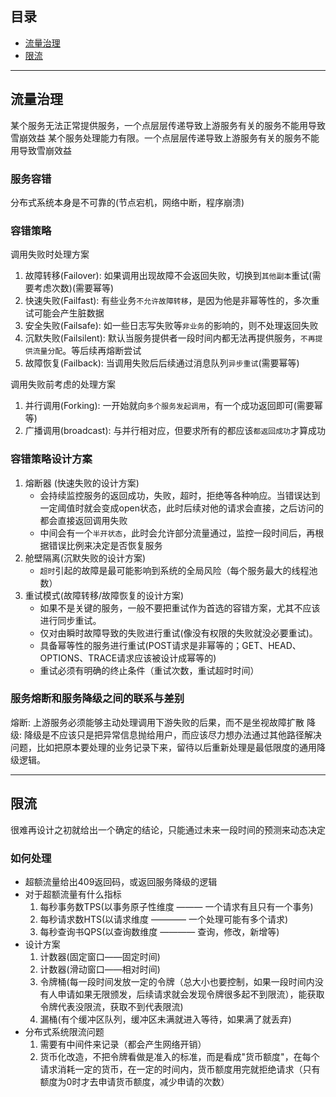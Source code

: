 ## 目录

- [流量治理](##流量治理)
- [限流](##限流)

---

## 流量治理
某个服务无法正常提供服务，一个点层层传递导致上游服务有关的服务不能用导致雪崩效益
某个服务处理能力有限。一个点层层传递导致上游服务有关的服务不能用导致雪崩效益

### 服务容错
分布式系统本身是不可靠的(节点宕机，网络中断，程序崩溃)

### 容错策略
调用失败时处理方案
1. 故障转移(Failover): 如果调用出现故障不会返回失败，切换到`其他副本`重试(需要考虑次数)(需要幂等)
2. 快速失败(Failfast): 有些业务`不允许故障转移`，是因为他是非幂等性的，多次重试可能会产生脏数据
3. 安全失败(Failsafe): 如一些日志写失败等`非业务`的影响的，则不处理返回失败
4. 沉默失败(Failsilent): 默认当服务提供者一段时间内都无法再提供服务，`不再提供流量分配`。等后续再熔断尝试
5. 故障恢复(Failback): 当调用失败后后续通过消息队列`异步重试`(需要幂等)

调用失败前考虑的处理方案
1. 并行调用(Forking): 一开始就向`多个服务发起调用`，有一个成功返回即可(需要幂等)
2. 广播调用(broadcast): 与并行相对应，但要求所有的都应该`都返回成功`才算成功


### 容错策略设计方案
1. 熔断器 (快速失败的设计方案)
   * 会持续监控服务的返回成功，失败，超时，拒绝等各种响应。当错误达到一定阈值时就会变成open状态，此时后续对他的请求会直接，之后访问的都会直接返回调用失败
   * 中间会有一个`半开状态`，此时会允许部分流量通过，监控一段时间后，再根据错误比例来决定是否恢复服务
2. 舱壁隔离(沉默失败的设计方案)
   * `超时`引起的故障是最可能影响到系统的全局风险（每个服务最大的线程池数）
3. 重试模式(故障转移/故障恢复的设计方案)
   * 如果不是关键的服务，一般不要把重试作为首选的容错方案，尤其不应该进行同步重试。
   * 仅对由瞬时故障导致的失败进行重试(像没有权限的失败就没必要重试)。
   * 具备幂等性的服务进行重试(POST请求是非幂等的；GET、HEAD、OPTIONS、TRACE请求应该被设计成幂等的)
   * 重试必须有明确的终止条件（重试次数，重试超时时间）

### 服务熔断和服务降级之间的联系与差别
熔断: 上游服务必须能够主动处理调用下游失败的后果，而不是坐视故障扩散
降级: 降级是不应该只是把异常信息抛给用户，而应该尽力想办法通过其他路径解决问题，比如把原本要处理的业务记录下来，留待以后重新处理是最低限度的通用降级逻辑。

---

## 限流
很难再设计之初就给出一个确定的结论，只能通过未来一段时间的预测来动态决定

### 如何处理
* 超额流量给出409返回码，或返回服务降级的逻辑
* 对于超额流量有什么指标
  1. 每秒事务数TPS(以事务原子性维度 ——— 一个请求有且只有一个事务) 
  2. 每秒请求数HTS(以请求维度 ———— 一个处理可能有多个请求) 
  3. 每秒查询书QPS(以查询数维度 ———— 查询，修改，新增等)
* 设计方案
  1. 计数器(固定窗口——固定时间)
  2. 计数器(滑动窗口——相对时间)
  3. 令牌桶(每一段时间发放一定的令牌（总大小也要控制，如果一段时间内没有人申请如果无限颁发，后续请求就会发现令牌很多起不到限流），能获取令牌代表没限流，获取不到代表限流)
  4. 漏桶(有个缓冲区队列，缓冲区未满就进入等待，如果满了就丢弃)
* 分布式系统限流问题
  1. 需要有中间件来记录（都会产生网络开销）
  2. 货币化改造，不把令牌看做是准入的标准，而是看成"货币额度"，在每个请求消耗一定的货币，在一定的时间内，货币额度用完就拒绝请求（只有额度为0时才去申请货币额度，减少申请的次数）
